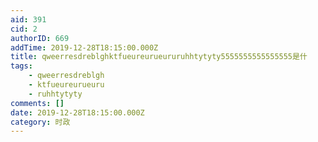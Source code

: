 ```yaml
---
aid: 391
cid: 2
authorID: 669
addTime: 2019-12-28T18:15:00.000Z
title: qweerresdreblghktfueureurueururuhhtytyty5555555555555555是什
tags:
    - qweerresdreblgh
    - ktfueureurueuru
    - ruhhtytyty
comments: []
date: 2019-12-28T18:15:00.000Z
category: 时政
---
```



